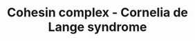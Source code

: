 ---
annotations:
- id: DOID:11725
  parent: genetic disease
  type: Disease Ontology
  value: Cornelia de Lange syndrome
authors:
- IrkilmezA
- Eweitz
description: Cohesin complex workings during mitotic and meiotic cell cycles.
last-edited: 2021-06-27
organisms:
- Homo sapiens
redirect_from:
- /index.php/Pathway:WP5117
- /instance/WP5117
revision: null
schema-jsonld:
- '@context': https://schema.org/
  '@id': https://wikipathways.github.io/pathways/WP5117.html
  '@type': Dataset
  creator:
    '@type': Organization
    name: WikiPathways
  description: Cohesin complex workings during mitotic and meiotic cell cycles.
  keywords:
  - APC
  - Aurora kinase B
  - CDK1
  - ESCO1
  - ESCO2
  - HDAC8
  - MAU2
  - NIPBL
  - PDS5A
  - PDS5B
  - PLK1
  - PPP2CA
  - PPP2CB
  - PPP2R1A
  - PPP2R1B
  - PPP2R5A
  - PPP2R5B
  - PPP2R5C
  - PPP2R5D
  - PPP2R5E
  - PTPA
  - RAD21
  - REC8
  - SGO1
  - SGO2
  - SMC1A
  - SMC1B
  - SMC3
  - STAG2
  - STAG3
  - Securin
  - Separin
  - Sororin
  - Unknown
  - WAPL
  license: CC0
  name: Cohesin complex - Cornelia de Lange syndrome
seo: CreativeWork
title: Cohesin complex - Cornelia de Lange syndrome
wpid: WP5117
---